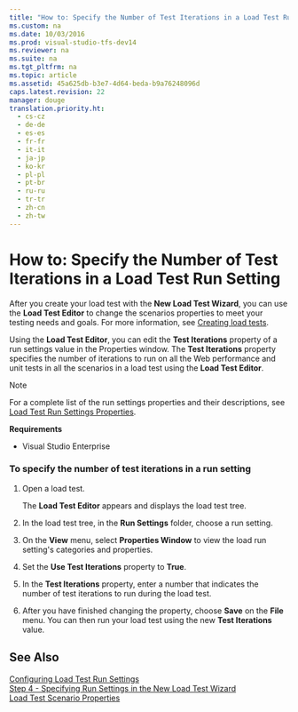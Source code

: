 ```yaml
---
title: "How to: Specify the Number of Test Iterations in a Load Test Run Setting"
ms.custom: na
ms.date: 10/03/2016
ms.prod: visual-studio-tfs-dev14
ms.reviewer: na
ms.suite: na
ms.tgt_pltfrm: na
ms.topic: article
ms.assetid: 45a625db-b3e7-4d64-beda-b9a76248096d
caps.latest.revision: 22
manager: douge
translation.priority.ht: 
  - cs-cz
  - de-de
  - es-es
  - fr-fr
  - it-it
  - ja-jp
  - ko-kr
  - pl-pl
  - pt-br
  - ru-ru
  - tr-tr
  - zh-cn
  - zh-tw
---
```

# How to: Specify the Number of Test Iterations in a Load Test Run Setting
After you create your load test with the **New Load Test Wizard**, you can use the **Load Test Editor** to change the scenarios properties to meet your testing needs and goals. For more information, see [Creating load tests](../Topic/Creating%20load%20tests.md).  
  
 Using the **Load Test Editor**, you can edit the **Test Iterations** property of a run settings value in the Properties window. The **Test Iterations** property specifies the number of iterations to run on all the Web performance and unit tests in all the scenarios in a load test using the **Load Test Editor**.  
  
> [!NOTE]
>  For a complete list of the run settings properties and their descriptions, see [Load Test Run Settings Properties](../dv_TeamTestALM/Load-Test-Run-Settings-Properties.md).  
  
 **Requirements**  
  
-   Visual Studio Enterprise  
  
### To specify the number of test iterations in a run setting  
  
1.  Open a load test.  
  
     The **Load Test Editor** appears and displays the load test tree.  
  
2.  In the load test tree, in the **Run Settings** folder, choose a run setting.  
  
3.  On the **View** menu, select **Properties Window** to view the load run setting's categories and properties.  
  
4.  Set the **Use Test Iterations** property to **True**.  
  
5.  In the **Test Iterations** property, enter a number that indicates the number of test iterations to run during the load test.  
  
6.  After you have finished changing the property, choose **Save** on the **File** menu. You can then run your load test using the new **Test Iterations** value.  
  
## See Also  
 [Configuring Load Test Run Settings](../dv_TeamTestALM/Configuring-Load-Test-Run-Settings.md)   
 [Step 4 - Specifying Run Settings in the New Load Test Wizard](../Topic/Creating%20load%20tests.md#CreatingLoadTestsUsingWizardStep4)   
 [Load Test Scenario Properties](../dv_TeamTestALM/Load-Test-Scenario-Properties.md)